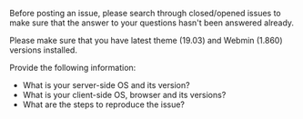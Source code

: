 Before posting an issue, please search through closed/opened issues to make sure that the answer to your questions hasn't been answered already.

Please make sure that you have latest theme (19.03) and Webmin (1.860) versions installed.

Provide the following information:
* What is your server-side OS and its version?
* What is your client-side OS, browser and its versions?
* What are the steps to reproduce the issue?
